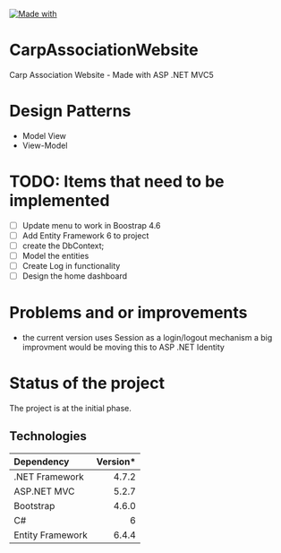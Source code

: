 [![Made with](https://img.shields.io/badge/Made%20with-.NET%20ASP%20MVC5-yellowgreen)](https://docs.microsoft.com/en-us/aspnet/mvc/overview/getting-started/introduction/getting-started)

# CarpAssociationWebsite
Carp Association Website - Made with ASP .NET MVC5

# Design Patterns

* Model View
* View-Model

# TODO: Items that need to be implemented
- [ ] Update menu to work in Boostrap 4.6
- [ ] Add Entity Framework 6 to project
- [ ] create the DbContext;
- [ ] Model the entities
- [ ] Create Log in functionality
- [ ] Design the home dashboard

# Problems and or improvements
- the current version uses Session as a login/logout mechanism a big improvment would be moving this to ASP .NET Identity
# Status of the project 

The project is at the initial phase.

## Technologies

| Dependency | Version*
| :--- | ---:
| .NET Framework | 4.7.2
| ASP.NET MVC | 5.2.7
| Bootstrap | 4.6.0
| C# | 6
| Entity Framework | 6.4.4
